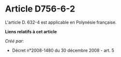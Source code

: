 # Article D756-6-2

L'article D. 632-4 est applicable en Polynésie française.

**Liens relatifs à cet article**

_Créé par_:

  - Décret n°2008-1480 du 30 décembre 2008 - art. 5
